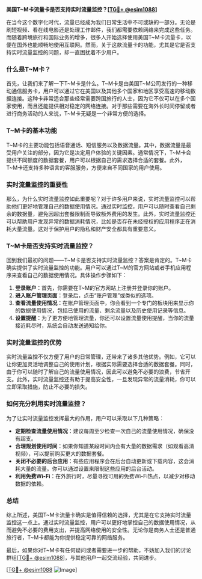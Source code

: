 **美国T~M卡流量卡是否支持实时流量监控？[[TG💪+ @esim1088](https://t.me/s/esim1088)]**

在当今这个数字化时代，流量已经成为我们日常生活中不可或缺的一部分。无论是刷短视频、看在线电影还是处理工作邮件，我们都需要依赖网络来完成这些任务。而随着跨境旅行和国际业务的增多，很多人开始选择使用美国T~M卡流量卡，以便在国外也能顺畅地使用互联网。然而，关于这款流量卡的功能，尤其是它是否支持实时流量监控的问题，却一直困扰着不少用户。

### 什么是T~M卡？

首先，让我们来了解一下T~M卡是什么。T~M卡是由美国T~M公司发行的一种移动通信服务卡，用户可以通过它在美国以及其他多个国家和地区享受高速的移动数据连接。这种卡非常适合那些经常需要跨国旅行的人士，因为它不仅可以在多个国家使用，而且还能提供相对稳定的网络连接。对于那些需要在海外长时间停留或者进行商务活动的人来说，T~M卡无疑是一个非常方便的选择。

### T~M卡的基本功能

T~M卡的主要功能包括语音通话、短信服务以及数据流量。其中，数据流量是最受用户关注的部分，因为它是决定用户体验的关键因素。通常情况下，T~M卡会提供不同额度的数据套餐，用户可以根据自己的需求选择合适的套餐。此外，T~M卡还支持多种语言的客服服务，方便来自不同国家的用户使用。

### 实时流量监控的重要性

那么，为什么实时流量监控如此重要呢？对于许多用户来说，实时流量监控可以帮助他们更好地管理自己的数据使用情况。通过实时监控，用户可以随时查看自己剩余的数据量，避免因超出套餐限制而导致额外费用的发生。此外，实时流量监控还可以帮助用户发现异常的数据消耗情况，比如是否存在未经授权的应用程序正在消耗大量流量。这对于保护用户的隐私和财产安全都具有重要意义。

### T~M卡是否支持实时流量监控？

回到我们最初的问题——T~M卡是否支持实时流量监控？答案是肯定的。T~M卡确实提供了实时流量监控的功能。用户可以通过T~M的官方网站或者手机应用程序来查看自己的数据使用情况。具体操作步骤如下：

1. **登录账户**：首先，你需要在T~M的官方网站上注册并登录你的账户。
2. **进入账户管理页面**：登录后，点击“账户管理”或类似的选项。
3. **查看流量使用情况**：在账户管理页面中，你会看到一个专门的板块用来显示你的数据使用情况，包括已使用的流量、剩余流量以及历史使用记录等信息。
4. **设置提醒**：为了更方便地管理流量，你还可以设置流量使用提醒，当你的流量接近耗尽时，系统会自动发送通知给你。

### 实时流量监控的优势

实时流量监控不仅方便了用户的日常管理，还带来了诸多其他优势。例如，它可以让你更加灵活地调整自己的使用计划，根据实际需要选择合适的数据套餐。同时，由于你可以随时了解自己的流量使用情况，因此可以避免不必要的浪费，节省开支。此外，实时流量监控还有助于提高安全性，一旦发现异常的流量消耗，你可以立即采取措施，防止不必要的损失。

### 如何充分利用实时流量监控？

为了让实时流量监控发挥最大的作用，用户可以采取以下几种策略：

- **定期检查流量使用情况**：建议每周至少检查一次自己的流量使用情况，确保没有超支。
- **合理规划使用时间**：如果你知道某段时间内会有大量的数据需求（如观看高清视频），可以提前购买更大的数据套餐。
- **关闭不必要的后台应用**：有些应用程序会在后台自动更新或下载内容，这会消耗大量的流量。你可以通过设置来限制这些应用的后台活动。
- **利用免费Wi-Fi**：在外旅行时，尽量寻找可用的免费Wi-Fi热点，以减少对移动数据的依赖。

### 总结

综上所述，美国T~M卡流量卡确实是值得信赖的选择，尤其是在它支持实时流量监控这一点上。通过实时流量监控，用户可以更好地掌控自己的数据使用情况，从而避免不必要的费用支出，并提高网络使用的安全性。无论你是商务人士还是普通旅行者，T~M卡都能为你提供稳定可靠的网络服务。

最后，如果你对T~M卡有任何疑问或者需要进一步的帮助，不妨加入我们的讨论群组[[TG💪+ @esim1088](https://t.me/s/esim1088)]，与其他用户一起交流经验，共同进步。

[[TG💪+ @esim1088](https://t.me/s/esim1088) ![Image](https://i.postimg.cc/4NQfJmqS/Snipaste-2025-05-13-00-14-12.png)]